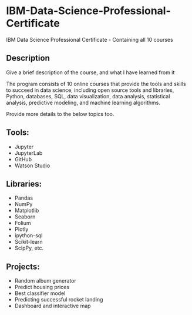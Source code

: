 # IBM-Data-Science-Professional-Certificate
IBM Data Science Professional Certificate - Containing all 10 courses

## Description

Give a brief description of the course, and what I have learned from it

The program consists of 10 online courses that provide the tools and skills to succeed in data science, including open source tools and libraries, Python, databases, SQL, data visualization, data analysis, statistical analysis, predictive modeling, and machine learning algorithms. 


Provide more details to the below topics too.


## Tools:
- Jupyter
- JupyterLab
- GitHub
- Watson Studio 

## Libraries:
- Pandas
- NumPy
- Matplotlib
- Seaborn
- Folium
- Plotly
- ipython-sql
- Scikit-learn
- ScipPy, etc. 

## Projects:
- Random album generator
- Predict housing prices
- Best classifier model
- Predicting successful rocket landing
- Dashboard and interactive map
